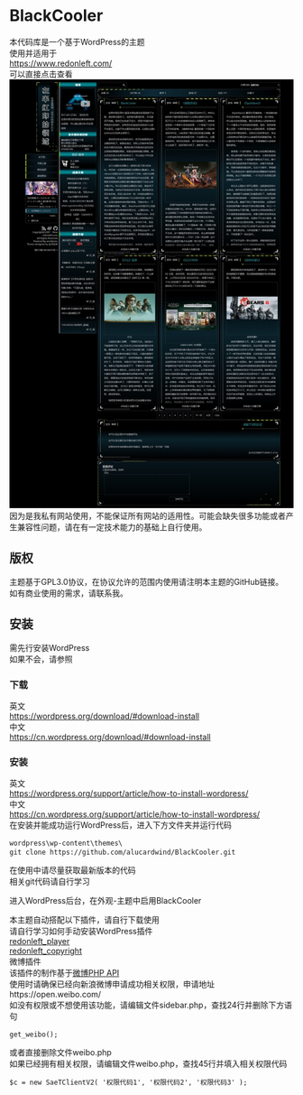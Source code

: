 # BlackCooler
本代码库是一个基于WordPress的主题  
使用并适用于  
https://www.redonleft.com/  
可以直接点击查看  
![](screenshot.jpg)
因为是我私有网站使用，不能保证所有网站的适用性。可能会缺失很多功能或者产生兼容性问题，请在有一定技术能力的基础上自行使用。  
## 版权
主题基于GPL3.0协议，在协议允许的范围内使用请注明本主题的GitHub链接。  
如有商业使用的需求，请联系我。  
## 安装
需先行安装WordPress  
如果不会，请参照
### 下载  
英文  
https://wordpress.org/download/#download-install  
中文  
https://cn.wordpress.org/download/#download-install
### 安装  
英文  
https://wordpress.org/support/article/how-to-install-wordpress/  
中文  
https://cn.wordpress.org/support/article/how-to-install-wordpress/  
在安装并能成功运行WordPress后，进入下方文件夹并运行代码  
```
wordpress\wp-content\themes\ 
git clone https://github.com/alucardwind/BlackCooler.git
```
在使用中请尽量获取最新版本的代码  
相关git代码请自行学习  
  
进入WordPress后台，在外观-主题中启用BlackCooler  
  
本主题自动搭配以下插件，请自行下载使用  
请自行学习如何手动安装WordPress插件  
[redonleft_player](https://github.com/alucardwind/redonleft_player)  
[redonleft_copyright](https://github.com/alucardwind/redonleft_copyright)  
微博插件  
该插件的制作基于[微博PHP API](https://github.com/xiaosier/libweibo)  
使用时请确保已经向新浪微博申请成功相关权限，申请地址https://open.weibo.com/  
如没有权限或不想使用该功能，请编辑文件sidebar.php，查找24行并删除下方语句
```
get_weibo();
```
或者直接删除文件weibo.php  
如果已经拥有相关权限，请编辑文件weibo.php，查找45行并填入相关权限代码
```
$c = new SaeTClientV2( '权限代码1', '权限代码2', '权限代码3' );
```


